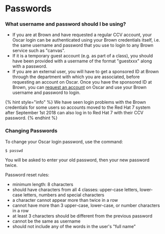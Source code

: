 # Passwords

### What username and password should I be using?

* If you are at Brown and have requested a regular CCV account, your Oscar login can be authenticated using your Brown credentials itself, i.e. the same username and password that you use to login to any Brown service such as "canvas". 
* If it is a temporary guest account \(e.g. as part of a class\), you should have been provided with a username of the format "guestxxx" along with a password.
* If you are an external user, you will have to get a sponsored ID at Brown through the department with which you are associated, before requesting an account on Oscar. Once you have the sponsored ID at Brown, you can [request an account](https://brown.co1.qualtrics.com/jfe/form/SV_0GtBE8kWJpmeG4B) on Oscar and use your Brown username and password to login.

{% hint style="info" %}
We have seen login problems with the Brown credentials for some users so accounts moved to the Red Hat 7 system after September 1st 2018 can also log in to Red Hat 7 with their CCV password.
{% endhint %}

### Changing Passwords

To change your Oscar login password, use the command:

```text
$ passwd
```

You will be asked to enter your old password, then your new password twice.

Password reset rules:

* minimum length: 8 characters
* should have characters from all 4 classes: upper-case letters, lower-case letters, numbers and special characters
* a character cannot appear more than twice in a row
* cannot have more than 3 upper-case, lower-case, or number characters in a row
* at least 3 characters should be different from the previous password
* cannot be the same as username
* should not include any of the words in the user's "full name"

